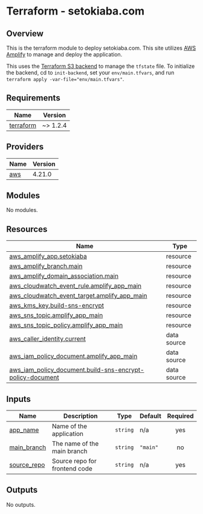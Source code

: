 # Terraform - setokiaba.com

## Overview

This is the terraform module to deploy setokiaba.com. This site utilizes [AWS Amplify](https://aws.amazon.com/amplify/) to manage and deploy the application.

This uses the [Terraform S3 backend](https://www.terraform.io/language/settings/backends/s3) to manage the `tfstate` file.  To initialize the backend, cd to `init-backend`, set your `env/main.tfvars`, and run `terraform apply -var-file="env/main.tfvars"`.

<!-- BEGINNING OF PRE-COMMIT-TERRAFORM DOCS HOOK -->
## Requirements

| Name | Version |
|------|---------|
| <a name="requirement_terraform"></a> [terraform](#requirement\_terraform) | ~> 1.2.4 |

## Providers

| Name | Version |
|------|---------|
| <a name="provider_aws"></a> [aws](#provider\_aws) | 4.21.0 |

## Modules

No modules.

## Resources

| Name | Type |
|------|------|
| [aws_amplify_app.setokiaba](https://registry.terraform.io/providers/hashicorp/aws/latest/docs/resources/amplify_app) | resource |
| [aws_amplify_branch.main](https://registry.terraform.io/providers/hashicorp/aws/latest/docs/resources/amplify_branch) | resource |
| [aws_amplify_domain_association.main](https://registry.terraform.io/providers/hashicorp/aws/latest/docs/resources/amplify_domain_association) | resource |
| [aws_cloudwatch_event_rule.amplify_app_main](https://registry.terraform.io/providers/hashicorp/aws/latest/docs/resources/cloudwatch_event_rule) | resource |
| [aws_cloudwatch_event_target.amplify_app_main](https://registry.terraform.io/providers/hashicorp/aws/latest/docs/resources/cloudwatch_event_target) | resource |
| [aws_kms_key.build-sns-encrypt](https://registry.terraform.io/providers/hashicorp/aws/latest/docs/resources/kms_key) | resource |
| [aws_sns_topic.amplify_app_main](https://registry.terraform.io/providers/hashicorp/aws/latest/docs/resources/sns_topic) | resource |
| [aws_sns_topic_policy.amplify_app_main](https://registry.terraform.io/providers/hashicorp/aws/latest/docs/resources/sns_topic_policy) | resource |
| [aws_caller_identity.current](https://registry.terraform.io/providers/hashicorp/aws/latest/docs/data-sources/caller_identity) | data source |
| [aws_iam_policy_document.amplify_app_main](https://registry.terraform.io/providers/hashicorp/aws/latest/docs/data-sources/iam_policy_document) | data source |
| [aws_iam_policy_document.build-sns-encrypt-policy-document](https://registry.terraform.io/providers/hashicorp/aws/latest/docs/data-sources/iam_policy_document) | data source |

## Inputs

| Name | Description | Type | Default | Required |
|------|-------------|------|---------|:--------:|
| <a name="input_app_name"></a> [app\_name](#input\_app\_name) | Name of the application | `string` | n/a | yes |
| <a name="input_main_branch"></a> [main\_branch](#input\_main\_branch) | The name of the main branch | `string` | `"main"` | no |
| <a name="input_source_repo"></a> [source\_repo](#input\_source\_repo) | Source repo for frontend code | `string` | n/a | yes |

## Outputs

No outputs.
<!-- END OF PRE-COMMIT-TERRAFORM DOCS HOOK -->
